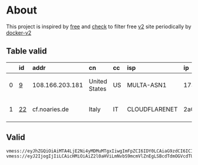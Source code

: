 
# About

This project is inspired by [free](https://github.com/freefq/free) and [check](https://github.com/yeahwu/check) to filter free [v2](https://github.com/v2fly/v2ray-core) site periodically by [docker-v2](https://hub.docker.com/r/v2ray/official)

    

## Table valid
|    | id                   | addr            | cn            | cc   | isp           | ip                        | chatgpt          |
|---:|:---------------------|:----------------|:--------------|:-----|:--------------|:--------------------------|:-----------------|
|  0 | [9](config/9.json)   | 108.166.203.181 | United States | US   | MULTA-ASN1    | 173.82.156.42             | Yes (Region: US) |
|  1 | [22](config/22.json) | cf.noaries.de   | Italy         | IT   | CLOUDFLARENET | 2a09:bac5:422a:187::27:84 | Yes (Region: IT) |

## Valid
```
vmess://eyJhZGQiOiAiMTA4LjE2Ni4yMDMuMTgxIiwgImFpZCI6IDY0LCAiaG9zdCI6ICIiLCAiaWQiOiAiMjY4YTQ5MWItNzY0Yy00NGQxLTgxYTQtMzBkZTE2MTMwODY3IiwgIm5ldCI6ICJ0Y3AiLCAicGF0aCI6ICIiLCAicG9ydCI6IDQ0OTQ1LCAicHMiOiAiZ2l0aHViLmNvbS9mcmVlZnEgLSBcdTdmOGVcdTU2ZmRcdTUyYTBcdTUyMjlcdTc5OGZcdTVjM2NcdTRlOWFcdTVkZGVcdTZkMWJcdTY3NDlcdTc3ZjZNVUxUQUNPTVx1NjU3MFx1NjM2ZVx1NGUyZFx1NWZjMyA5IiwgInRscyI6ICIiLCAidHlwZSI6ICJhdXRvIiwgInNlY3VyaXR5IjogImF1dG8iLCAic2tpcC1jZXJ0LXZlcmlmeSI6IHRydWUsICJzbmkiOiAiIn0=
vmess://eyJ2IjogIjIiLCAicHMiOiAiZ2l0aHViLmNvbS9mcmVlZnEgLSBcdTdmOGVcdTU2ZmRDbG91ZEZsYXJlXHU4MjgyXHU3MGI5IDIyIiwgImFkZCI6ICJjZi5ub2FyaWVzLmRlIiwgInBvcnQiOiAiMjA1MiIsICJpZCI6ICI2N2M1Y2U0NS03YjQ4LTQ3M2UtYmYyNS1lNGM4MzBiMGVkMjQiLCAiYWlkIjogIjAiLCAic2N5IjogImF1dG8iLCAibmV0IjogIndzIiwgInR5cGUiOiAibm9uZSIsICJob3N0IjogImF6c3R1LWl0LmlpaW8ud2lraSIsICJwYXRoIjogIi9hcmllcz9lZD0yMDQ4IiwgInRscyI6ICIiLCAic25pIjogIiJ9
```

